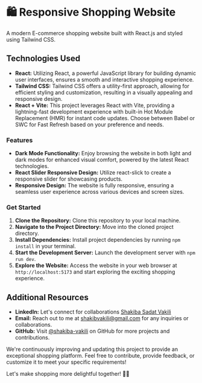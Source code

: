# 🛍️ Responsive Shopping Website

A modern E-commerce shopping website built with React.js and styled using Tailwind CSS.

## Technologies Used

- **React:** Utilizing React, a powerful JavaScript library for building dynamic user interfaces, ensures a smooth and interactive shopping experience.
- **Tailwind CSS:** Tailwind CSS offers a utility-first approach, allowing for efficient styling and customization, resulting in a visually appealing and responsive design.
- **React + Vite:** This project leverages React with Vite, providing a lightning-fast development experience with built-in Hot Module Replacement (HMR) for instant code updates. Choose between Babel or SWC for Fast Refresh based on your preference and needs.


### Features

- **Dark Mode Functionality:** Enjoy browsing the website in both light and dark modes for enhanced visual comfort, powered by the latest React technologies.
- **React Slider Responsive Design:** Utilize react-slick to create a responsive slider for showcasing products.
- **Responsive Design:** The website is fully responsive, ensuring a seamless user experience across various devices and screen sizes.

### Get Started

1. **Clone the Repository:** Clone this repository to your local machine.
2. **Navigate to the Project Directory:** Move into the cloned project directory.
3. **Install Dependencies:** Install project dependencies by running `npm install` in your terminal.
4. **Start the Development Server:** Launch the development server with `npm run dev`.
5. **Explore the Website:** Access the website in your web browser at `http://localhost:5173` and start exploring the exciting shopping experience.

## Additional Resources

- **LinkedIn:** Let's connect for collaborations [Shakiba Sadat Vakili](https://www.linkedin.com/in/shakiba-vakili/) 
- **Email:** Reach out to me at [shakibvakili@gmail.com](mailto:shakibvakili@gmail.com) for any inquiries or collaborations.
- **GitHub:** Visit [@shakiba-vakili](https://github.com/shakiba-vakili) on GitHub for more projects and contributions.

We're continuously improving and updating this project to provide an exceptional shopping platform. Feel free to contribute, provide feedback, or customize it to meet your specific requirements!

Let's make shopping more delightful together! 🛒✨
<!-- https://www.youtube.com/watch?v=4sc6BhgS_Co -->